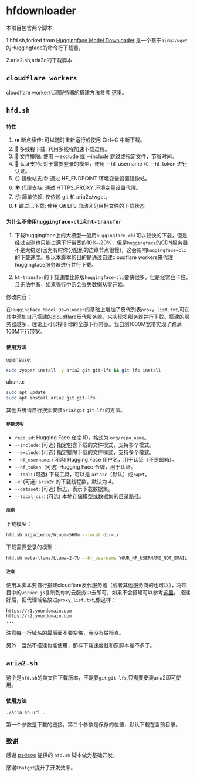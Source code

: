 # hfdownloader

本项目包含两个脚本:

1.hfd.sh,forked from [Huggingface Model Downloader](https://gist.github.com/padeoe/697678ab8e528b85a2a7bddafea1fa4f),是一个基于`aira2/wget`的Huggingface的命令行下载器，

2.aria2.sh,aria2c的下载脚本

## `cloudflare workers`

cloudflare worker代理服务器的搭建方法参考 [这里](https://sirtech.cc/2024/10/17/da-jian-cloudflare-worker-shi-xian-zi-you-xia-zai-huggingface-da-mo-xing/)。

## `hfd.sh`

### `特性`

1. ⏯️ 断点续传: 可以随时重新运行或使用 Ctrl+C 中断下载。
2. 🚀 多线程下载: 利用多线程加速下载过程。
3. 🚫 文件排除: 使用 --exclude 或 --include 跳过或指定文件，节省时间。
4. 🔐 认证支持: 对于需要登录的模型，使用 --hf_username 和 --hf_token 进行认证。
5. 🪞 镜像站支持: 通过 HF_ENDPOINT 环境变量设置镜像站。
6. 🌍 代理支持: 通过 HTTPS_PROXY 环境变量设置代理。
7. 📦 简单依赖: 仅依赖 git 和 aria2c/wget。
8. ⏬ 跳过已下载: 使用 Git LFS 自动区分目标文件的下载状态

### `为什么不使用huggingface-cli和ht-transfer`


1. 下载huggingface上的大模型一般用`huggingface-cli`可以较快的下载，但是经过自测也只能占满下行带宽的10%~20%，但是`huggingface`的CDN服务器不是太稳定(因为有时你分配到的边缘节点很慢)，这会影响`huggingface-cli`的下载速度。所以本脚本的目的是通过自建cloudflare workers来代理huggingface服务器进行并行下载。

2. `ht-transfer`的下载速度比原版`huggingface-cli`要快很多，但是经常会卡住、且无法中断，如果强行中断会丢失数据从零开始。

修改内容：

在`Huggingface Model Downloader`的基础上增加了反代列表`proxy_list.txt`,可在其中添加自己搭建的cloudflare反代服务器，来实现多服务器并行下载。搭建的服务器越多，理论上可以榨干你的全部下行带宽。我自测1000M宽带实现了跑满100M下行带宽。

### `使用方法`

opensuse:

```bash
sudo zypper install -y aria2 git git-lfs && git lfs install
```

ubuntu:

```bash
sudo apt update
sudo apt install aria2 git git-lfs
```

其他系统请自行搜索安装`aria2` `git` `git-lfs`的方法。

#### `参数说明`

- `repo_id`: Hugging Face 仓库 ID，格式为 `org/repo_name`。
- `--include`: (可选) 指定包含下载的文件模式，支持多个模式。
- `--exclude`: (可选) 指定排除下载的文件模式，支持多个模式。
- `--hf_username`: (可选) Hugging Face 用户名，用于认证（不是邮箱）。
- `--hf_token`: (可选) Hugging Face 令牌，用于认证。
- `--tool`: (可选) 下载工具，可以是 `aria2c`（默认）或 `wget`。
- `-x`: (可选) `aria2c` 的下载线程数，默认为 4。
- `--dataset`: (可选) 标志，表示下载数据集。
- `--local_dir`: (可选) 本地存储模型或数据集的目录路径。

#### `示例`

下载模型：

```bash
hfd.sh bigscience/bloom-560m --local_dir=./
```

下载需要登录的模型：

```bash
hfd.sh meta-llama/Llama-2-7b --hf_username YOUR_HF_USERNAME_NOT_EMAIL --hf_token YOUR_HF_TOKEN --local_dir=./
```

#### `注意`

使用本脚本要自行搭建cloudflare反代服务器（或者其他服务商的也可以），将项目中的`worker.js`复制到你的云服务中去即可，如果不会搭建可以参考[这里](https://sirtech.cc/2024/10/17/da-jian-cloudflare-worker-shi-xian-zi-you-xia-zai-huggingface-da-mo-xing/)。
搭建好后，把代理域名放进`proxy_list.txt`,像这样：

```text
https://r1.yourdomain.com
https://r2.yourdomain.com
...
```

注意每一行域名的最后面不要空格，我没有做检查。

另外：当然不搭建也能使用，那样下载速度就和原脚本差不多了。

## `aria2.sh`

这个是`hfd.sh`的单文件下载版本，不需要`git` `git-lfs`,只需要安装aria2即可使用。

### `使用方法`

```bash
./aria.sh url .
```

第一个参数是下载的链接，第二个参数是保存的位置，默认下载在当前目录。

### 致谢

感谢 [padeoe](https://gist.github.com/padeoe/697678ab8e528b85a2a7bddafea1fa4f) 提供的 `hfd.sh` 脚本做为基础开发。

感谢`Chatgpt`提升了开发效率。

